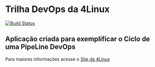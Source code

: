 # Trilha DevOps da 4Linux

<!-- Altere a Flag abaixo com sua URL do Travis -->
[![Build Status](https://travis-ci.org/renataspereira/DevOpsLab-HelloWorld.svg?branch=master)](https://travis-ci.org/renataspereira/DevOpsLab-HelloWorld)

## Aplicação criada para exemplificar o Ciclo de uma PipeLine DevOps


Para maiores informações acesse o [Site da 4Linux](https://www.4linux.com.br/cursos/devops)
